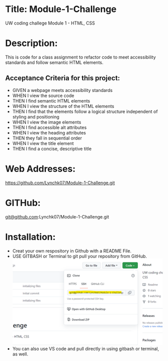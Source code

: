 
# Title: Module-1-Challenge 
UW coding challege Module 1 - HTML, CSS 

# Description: 
This is code for a class assignment to refactor code to meet accessibility standards and follow semantic HTML elements. 

## Acceptance Criteria for this project:

* GIVEN a webpage meets accessibility standards
* WHEN I view the source code
* THEN I find semantic HTML elements
* WHEN I view the structure of the HTML elements
* THEN I find that the elements follow a logical structure independent of styling and positioning
* WHEN I view the image elements
* THEN I find accessible alt attributes
* WHEN I view the heading attributes
* THEN they fall in sequential order
* WHEN I view the title element
* THEN I find a concise, descriptive title

# Web Addresses: 
https://github.com/Lynchk07/Module-1-Challenge.git

# GITHub: 
git@github.com:Lynchk07/Module-1-Challenge.git

# Installation: 

* Creat your own respository in Github with a README File. 
* USE GITBASH or Terminal to  git pull your repository from GitHub.![my screenshot](./assets/images/screenshot.png)
* You can also use VS code and pull directly in using gitbash or terminal, as well. 



